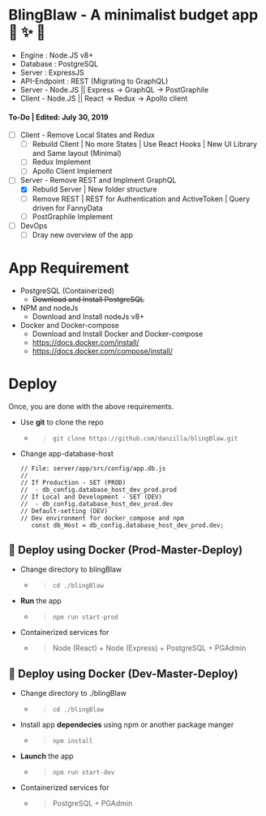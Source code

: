 # BlingBlaw -  A minimalist budget app :green_heart: :sparkles: :tada:

- Engine	 : Node.JS v8+
- Database	 : PostgreSQL
- Server	 : ExpressJS
- API-Endpoint	 : REST (Migrating to GraphQL)
- Server   - Node.JS || Express -> GraphQL -> PostGraphile
- Client   - Node.JS || React -> Redux -> Apollo client

#### To-Do | Edited: July 30, 2019
- [ ] Client - Remove Local States and Redux
	- [ ] Rebuild Client | No more States | Use React Hooks | New UI Library and Same layout (Minimal)
	- [ ] Redux Implement
	- [ ] Apollo Client Implement
- [ ] Server - Remove REST and Implment GraphQL
	- [x] Rebuild Server | New folder structure
	- [ ] Remove REST | REST for Authentication and ActiveToken | Query driven for FannyData
	- [ ] PostGraphile Implement
- [ ] DevOps
	- [ ] Dray new overview of the app

# App Requirement
- PostgreSQL (Containerized)
	- <s>Download and Install PostgreSQL</s>
- NPM and nodeJs
	- Download and Install nodeJs v8+
- Docker and Docker-compose
	- Download and Install Docker and Docker-compose
	- https://docs.docker.com/install/
	- https://docs.docker.com/compose/install/

# Deploy 
Once, you are done with the above requirements.
- Use **git** to clone the repo
	- > `git clone https://github.com/danzilla/blingBlaw.git`
- Change app-database-host
	```
	// File: server/app/src/config/app.db.js
	//
	// If Production - SET (PROD) 
	//	- db_config.database_host_dev_prod.prod
	// If Local and Development - SET (DEV) 
	//	- db_config.database_host_dev_prod.dev
	// Default-setting (DEV)
	// Dev environment for docker_compose and npm
	   const db_Host = db_config.database_host_dev_prod.dev;
	```

## :whale: Deploy using Docker (Prod-Master-Deploy)
- Change directory to blingBlaw
	- > `cd ./blingBlaw`
- **Run** the app
	- > `npm run start-prod`
- Containerized services for
	- > Node (React) + Node (Express) + PostgreSQL + PGAdmin

## :whale2: Deploy using Docker (Dev-Master-Deploy)
- Change directory to ./blingBlaw
	- > `cd ./blingBlaw`
- Install app **dependecies** using npm or another package manger
	- > `npm install`
- **Launch** the app
	- > `npm run start-dev`
- Containerized services for
	- > PostgreSQL + PGAdmin

